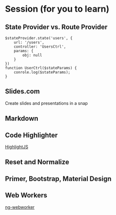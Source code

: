 # Session (for you to learn)

## State Provider vs. Route Provider


	$stateProvider.state('users', {
	    url: '/users',
	    controller: 'UsersCtrl',
	    params: {
	        obj: null
	    }
	})
	function UserCtrl($stateParams) {
	    conrole.log($stateParams);
	}

## Slides.com
Create slides and presentations in a snap

## Markdown

## Code Highlighter
[HighlightJS][2]

## Reset and Normalize

## Primer, Bootstrap, Material Design

## Web Workers
[ng-webworker][1]


[1]:https://github.com/mattslocum/ng-webworker
[2]:https://highlightjs.org/usage/
